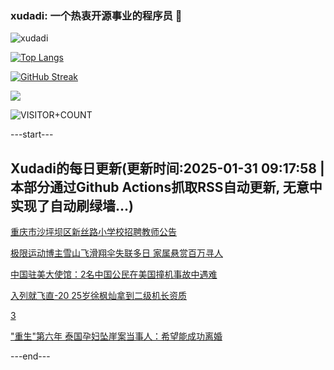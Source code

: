### xudadi: 一个热衷开源事业的程序员 👋

![xudadi](https://github-readme-stats-git-masterorgs-github-readme-stats-team.vercel.app/api?username=xudadi)

[![Top Langs](https://github-readme-stats.vercel.app/api/top-langs/?username=xudadi)](https://github.com/anuraghazra/github-readme-stats)

[![GitHub Streak](https://streak-stats.demolab.com?user=xudadi&locale=zh_Hans)](https://git.io/streak-stats)

![](https://raw.githubusercontent.com/xudadi/xudadi/main/assets/github-contribution-grid-snake.svg)

![VISITOR+COUNT](https://komarev.com/ghpvc/?username=xudadi&label=VISITOR+COUNT)


---start---

## Xudadi的每日更新(更新时间:2025-01-31 09:17:58 | 本部分通过Github Actions抓取RSS自动更新, 无意中实现了自动刷绿墙...)

[重庆市沙坪坝区新丝路小学校招聘教师公告](https://www.gongkaoleida.com/article/2277560)

[极限运动博主雪山飞滑翔伞失联多日 家属悬赏百万寻人](https://m.163.com/news/article/JN6FN86U05129QAF.html)

[中国驻美大使馆：2名中国公民在美国撞机事故中遇难](https://m.163.com/news/article/JN7B4M7E000189PS.html)

[入列就飞直-20 25岁徐枫灿拿到二级机长资质](https://m.163.com/news/article/JN6EFUVU0530M570.html)

[3](https://m.163.com/touch/news/sub/domestic)

["重生"第六年 泰国孕妇坠崖案当事人：希望能成功离婚](https://m.163.com/news/article/JN5VA0U505129QAF.html)

---end---

